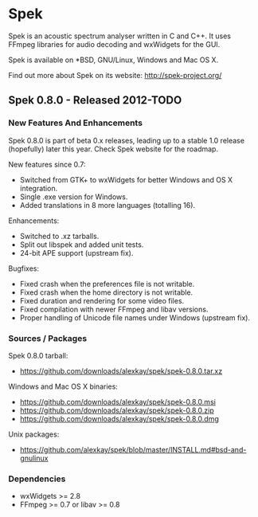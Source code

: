 # Spek

Spek is an acoustic spectrum analyser written in C and C++. It uses FFmpeg
libraries for audio decoding and wxWidgets for the GUI.

Spek is available on *BSD, GNU/Linux, Windows and Mac OS X.

Find out more about Spek on its website: <http://spek-project.org/>

## Spek 0.8.0 - Released 2012-TODO

### New Features And Enhancements

Spek 0.8.0 is part of beta 0.x releases, leading up to a stable 1.0 release
(hopefully) later this year. Check Spek website for the roadmap.

New features since 0.7:

 * Switched from GTK+ to wxWidgets for better Windows and OS X integration.
 * Single .exe version for Windows.
 * Added translations in 8 more languages (totalling 16).

Enhancements:

 * Switched to .xz tarballs.
 * Split out libspek and added unit tests.
 * 24-bit APE support (upstream fix).

Bugfixes:

 * Fixed crash when the preferences file is not writable.
 * Fixed crash when the home directory is not writable.
 * Fixed duration and rendering for some video files.
 * Fixed compilation with newer FFmpeg and libav versions.
 * Proper handling of Unicode file names under Windows (upstream fix).

### Sources / Packages

Spek 0.8.0 tarball:

 * <https://github.com/downloads/alexkay/spek/spek-0.8.0.tar.xz>

Windows and Mac OS X binaries:

 * <https://github.com/downloads/alexkay/spek/spek-0.8.0.msi>
 * <https://github.com/downloads/alexkay/spek/spek-0.8.0.zip>
 * <https://github.com/downloads/alexkay/spek/spek-0.8.0.dmg>

Unix packages:

 * <https://github.com/alexkay/spek/blob/master/INSTALL.md#bsd-and-gnulinux>

### Dependencies

 * wxWidgets >= 2.8
 * FFmpeg >= 0.7 or libav >= 0.8
